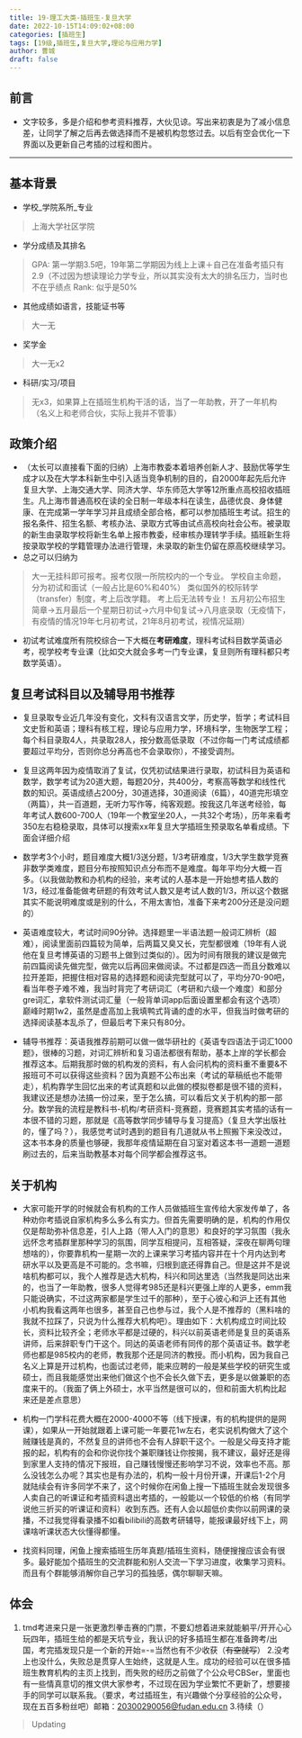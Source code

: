 ```yaml
---
title: 19-理工大类-插班生-复旦大学
date: 2022-10-15T14:09:02+08:00
categories: [插班生]
tags: [19级,插班生,复旦大学,理论与应用力学]
author: 曹城
draft: false
---
```



## 前言
- 文字较多，多是介绍和参考资料推荐，大伙见谅。写出来初衷是为了减小信息差，让同学了解之后再去做选择而不是被机构忽悠过去。以后有空会优化一下界面以及更新自己考插的过程和图片。

****

## 基本背景 
- 学校_学院系所_专业
> 上海大学社区学院
- 学分成绩及其排名
> GPA: 第一学期3.5吧，19年第二学期因为线上上课＋自己在准备考插只有2.9（不过因为想读理论力学专业，所以其实没有太大的排名压力，当时也不在乎绩点
> Rank: 似乎是50%
- 其他成绩如语言，技能证书等
> 大一无
- 奖学金
> 大一无x2
- 科研/实习/项目
> 无x3，如果算上在插班生机构干活的话，当了一年助教，开了一年机构（名义上和老师合伙，实际上我并不管事）


## 政策介绍
- （太长可以直接看下面的归纳）上海市教委本着培养创新人才、鼓励优等学生成才以及在大学本科新生中引入适当竞争机制的目的，自2000年起先后允许复旦大学、上海交通大学、同济大学、华东师范大学等12所重点高校招收插班生。凡上海市普通高校在读的全日制一年级本科在读生，品德优良、身体健康、在完成第一学年学习并且成绩全部合格，都可以参加插班生考试。招生的报名条件、招生名额、考核办法、录取方式等由试点高校向社会公布。被录取的新生由录取学校将新生名单上报市教委，经审核办理转学手续。插班新生将按录取学校的学籍管理办法进行管理，未录取的新生仍留在原高校继续学习。
- 总之可以归纳为
> 大一无挂科即可报考。报考仅限一所院校内的一个专业。
> 学校自主命题，分为初试和面试（一般占比是60%和40%）
> 类似国外的校际转学（transfer）制度，考上后改学籍。
> 考上后无法转专业！
> 五月初公布招生简章->五月最后一个星期日初试->六月中旬复试->八月底录取（无疫情下，有疫情的情况19年七月初考试，21年8月初考试，视情况延期）
- 初试考试难度所有院校综合一下大概在**考研难度**，理科考试科目数学英语必考，视学校考专业课（比如交大就会多考一门专业课，复旦则所有理科都只考数学英语）。


## 复旦考试科目以及辅导用书推荐
- 复旦录取专业近几年没有变化，文科有汉语言文学，历史学，哲学；考试科目文史哲和英语；理科有核工程，理论与应用力学，环境科学，生物医学工程；每个科目录取4人，共录取28人，按分数高低录取（不过你每一门考试成绩都要超过平均分，否则你总分再高也不会录取你），不接受调剂。

- 复旦这两年因为疫情取消了复试，仅凭初试结果进行录取，初试科目为英语和数学，数学考试为20道大题，每题20分，共400分，考察高等数学和线性代数的知识。英语成绩占200分，30道选择，30道阅读（6篇），40道完形填空（两篇），共一百道题，无听力写作等，纯客观题。按我这几年送考经验，每年考试人数600-700人（19年一个教室坐20人，一共32个考场），历年来看考350左右稳稳录取，具体可以搜索xx年复旦大学插班生预录取名单看成绩。下面会详细介绍

- 数学考3个小时，题目难度大概1/3送分题，1/3考研难度，1/3大学生数学竞赛非数学类难度，题目分布按照知识点分布而不是难度。每年平均分大概一百多。（以我做助教和办机构的经验，来考试的人基本是一开始想考插人数的1/3，经过准备能做考研题的有效考试人数又是考试人数的1/3，所以这个数据其实不能说明难度或是别的什么，不用太害怕，准备下来考200分还是没问题的）

- 英语难度较大，考试时间90分钟。选择题里一半语法题一般词汇辨析（超难），阅读里面前四篇较为简单，后两篇又臭又长，完型都很难（19年有人说他在复旦考博英语的习题书上做到过类似的）。因为时间有限我的建议是做完前四篇阅读先做完型，做完以后再回来做阅读。不过都是四选一而且分数难以拉开差距，把握住相对容易的选择题和阅读完型就可以了，平均分70-90吧，看当年卷子难不难，我当时背完了考研词汇（考研和六级一个难度）和部分gre词汇，拿软件测试词汇量（一般背单词app后面设置里都会有这个选项）巅峰时期1w2，虽然是虚高加上我填鸭式背诵的虚的水平，但我当时做考研的选择阅读基本乱杀了，但最后考下来只有80分。

- 辅导书推荐：英语我推荐前期可以做一做华研社的《英语专四语法于词汇1000题》，很棒的习题，对词汇辨析和复习语法都很有帮助，基本上岸的学长都会推荐这本。后期我那时做的机构发的资料，有人会问机构的资料重不重要&不报班可不可以获得这些资料？因为真题不公布出来（考试的草稿纸也不能带走），机构靠学生回忆出来的考试真题和以此做的模拟卷都是很不错的资料，我建议还是想办法搞一份过来，至于怎么搞，可以看后文关于机构的那一部分。数学我的流程是教科书-机构/考研资料-竞赛题，竞赛题其实考插的话有一本很不错的习题，那就是《高等数学同步辅导与复习提高》（复旦大学出版社的，懂了吗？），我感觉考试时遇到的题目有几道就从书上照搬下来没改过，这本书本身的质量也够硬，我那年疫情延期在自习室对着这本书一道题一道题刷过去的，后来当助教基本对每个同学都会推荐这书。

## 关于机构

- 大家可能开学的时候就会有机构的工作人员做插班生宣传给大家发传单了，各种劝你考插说自家机构多么多么有实力。但首先需要明确的是，机构的作用仅仅是帮助弥补信息差，引人上路（带人入门的意思）和良好的学习氛围（我永远怀念考插群里那种学习的氛围，同学互相提问，互相答疑，深夜在聊两句理想啥的），你要靠机构一星期一次的上课来学习考插内容并在十个月内达到考研水平以及更高是不可能的。念书嘛，归根到底还得靠自己。但是这并不是说啥机构都可以，我个人推荐是选大机构，科兴和同达里选（当然我是同达出来的，也当了一年助教，很多人觉得考985还是科兴更强上岸的人更多，emm我只能说确实，不过这两家都是学生过千的那种），至于心彼心和沪上还有其他小机构我看这两年也很多，甚至自己也参与过，我个人是不推荐的（黑料啥的我就不拉踩了，只说为什么推荐大机构吧）。理由如下：大机构成立时间比较长，资料比较齐全；老师水平都是过硬的，科兴以前英语老师是复旦的英语系讲师，后来辞职专门干这个。同达的英语老师有同传的那个英语证书。数学老师也都是985校内的老师，教我那个还是同济的教授。而小机构，因为我自己名义上算是开过机构，也面试过老师，能来应聘的一般是某些学校的研究生或硕士，而且我能感觉出来他们做这个也不会长久做下去，更多是以做兼职的态度来干的。（我面了俩上外硕士，水平当然是很可以的，但和前面大机构比起来还是差点意思）

- 机构一门学科花费大概在2000-4000不等（线下授课，有的机构提供的是网课），如果从一开始就跟着上课可能一年要花1w左右，老实说机构做大了这个贼赚钱是真的，不然复旦的讲师也不会有人辞职干这个。一般是父母支持才能报的起，机构有的会和你说你找个兼职赚钱让你按揭，我不建议，最好还是得到家里人支持的情况下报班，自己赚钱慢慢还影响学习不说，效率也不高。那么没钱怎么办呢？其实也是有办法的，机构一般十月份开课，开课后1-2个月就陆续会有许多同学不来了，这个时候你在闲鱼上搜一下插班生就会发现很多人卖自己的听课证和考插资料退出考插的，一般能以一个较低的价格（有同学说他三折买的听课证和资料）收到东西。还有人会以超低价卖你以前网课的录播，不过我觉得看录播不如看bilibili的高数考研辅导，能报课最好线下上，网课啥听课状态大伙懂得都懂。

- 找资料同理，闲鱼上搜索插班生历年真题/插班生资料，随便搜搜应该会有很多。最好能加个插班生的交流群能和别人交流一下学习进度，收集学习资料。而且有个群能够消解你自己学习的孤独感，偶尔聊聊天嘛。

## 体会 

1. tmd考进来只是一张更激烈拳击赛的门票，不要幻想着进来就能躺平/开开心心玩四年，插班生给的都是天坑专业，我认识的好多插班生都在准备跨考/出国，考完插发现只是一个新的开始=-=当然也有不少收获（~~有空就写~~）
2.没考上也没什么，失败总是贯穿人生始终，这就是人生。成功的经验可以在很多插班生教育机构的主页上找到，而失败的经历之前做了个公众号CBSer，里面也有一些情真意切的推文供大家参考，不过现在因为学业繁忙不更新了，想要接手的同学可以联系我。（要求，考过插班生，有兴趣做个分享经验的公众号，现在五百多粉丝吧）邮箱：20300290056@fudan.edu.cn
3.待续（）
> Updating


